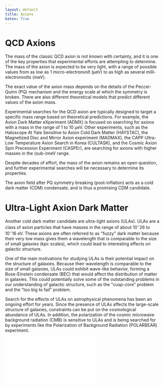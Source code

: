 ```yaml
---
layout: default
title: Axions
katex: True
---
```


# QCD Axions

The mass of the classic QCD axion is not known with certainty, and it is one of the key properties that experimental efforts are attempting to determine. The mass of the axion is expected to be very light, with a range of possible values from as low as 1 micro-electronvolt (μeV) to as high as several milli-electronvolts (meV).

The exact value of the axion mass depends on the details of the Peccei-Quinn (PQ) mechanism and the energy scale at which the symmetry is broken. There are also different theoretical models that predict different values of the axion mass.

Experimental searches for the QCD axion are typically designed to target a specific mass range based on theoretical predictions. For example, the Axion Dark Matter eXperiment (ADMX) is focused on searching for axions with a mass in the range of 1 to 10 μeV. Other experiments, such as the Haloscope At Yale Sensitive to Axion Cold Dark Matter (HAYSTAC), the Magnetized Disc and Mirror Axion experiment (MADMAX), the CAPP Ultra-Low Temperature Axion Search in Korea (CULTASK), and the Cosmic Axion Spin Precession Experiment (CASPEr), are searching for axions with higher masses in the (sub-)meV range.

Despite decades of effort, the mass of the axion remains an open question, and further experimental searches will be necessary to determine its properties.

The axion field after PQ symmetry breaking (post-inflation) acts as a cold dark matter (CDM) condensate, and is thus a promising CDM candidate.

# Ultra-Light Axion Dark Matter

Another cold dark matter candidate are ultra-light axions (ULAs). ULAs are a class of axion particles that have masses in the range of about $10^-26$ to $10^-16$ eV. These axions are often referred to as "fuzzy" dark matter because their very low mass gives them a wavelength that is comparable to the size of small galaxies (kpc scales), which could lead to interesting effects on galactic structure.

One of the main motivations for studying ULAs is their potential impact on the structure of galaxies. Because their wavelength is comparable to the size of small galaxies, ULAs could exhibit wave-like behavior, forming a Bose-Einstein condensate (BEC) that would affect the distribution of matter in galaxies. This could potentially solve some of the outstanding problems in our understanding of galactic structure, such as the "cusp-core" problem and the "too big to fail" problem.

Search for the effects of ULAs on astrophysical phenomena has been an ongoing effort for years. Since the presence of ULAs affects the large-scale structure of galaxies, constraints can be put on the cosmological abundance of ULAs. In addition, the polarization of the cosmic microwave background radiation (CMB) is sensitive to ULAs and is being searched for by experiments like the Polarization of Background Radiation (POLARBEAR) experiment.

![Constraints](/tibordome.github.io/assets/MassConstraints.pdf)